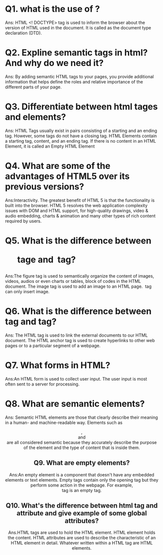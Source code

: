 # Q1. what is the use of <!DOCTYPE html>?
Ans: HTML <! DOCTYPE> tag is used to inform the browser about the version of HTML used in the document. It is called as the document type declaration (DTD).
# Q2. Expline semantic tags in html?And why do we need it?
Ans: By adding semantic HTML tags to your pages, you provide additional information that helps define the roles and relative importance of the different parts of your page.
# Q3. Differentiate between html tages and elements?
Ans: HTML Tags usually exist in pairs consisting of a starting and an ending tag. However, some tags do not have a closing tag. HTML Elements contain a starting tag, content, and an ending tag. If there is no content in an HTML Element, it is called an Empty HTML Element
# Q4. What are some of the advantages of HTML5 over its previous versions?
Ans:Interactivity. The greatest benefit of HTML 5 is that the functionality is built into the browser. HTML 5 resolves the web application complexity issues with DOM and HTML support, for high-quality drawings, video & audio embedding, charts & animation and many other types of rich content required by users.
# Q5. What is the difference between <figure> tage and <img> tag?
Ans:The figure tag is used to semantically organize the content of images, videos, audios or even charts or tables, block of codes in the HTML document. The image tag is used to add an image to an HTML page. <img> tag can only insert image.
# Q6. What is the difference between <link> tag and <a> tag?
Ans: The HTML <link> tag is used to link the external documents to our HTML document. The HTML <a> anchor tag is used to create hyperlinks to other web pages or to a particular segment of a webpage.
# Q7. What forms in HTML?
Ans:An HTML form is used to collect user input. The user input is most often sent to a server for processing.
# Q8. What are semantic elements?
Ans: Semantic HTML elements are those that clearly describe their meaning in a human- and machine-readable way. Elements such as <header> , <footer> and <article> are all considered semantic because they accurately describe the purpose of the element and the type of content that is inside them.
# Q9. What are empty elements?
Ans:An empty element is a component that doesn't have any embedded elements or text elements. Empty tags contain only the opening tag but they perform some action in the webpage. For example, <br> tag is an empty tag.
# Q10. What's the difference between html tag and attribute and give example of some global attributes?
Ans.HTML tags are used to hold the HTML element. HTML element holds the content. HTML attributes are used to describe the characteristic of an HTML element in detail. Whatever written within a HTML tag are HTML elements.
